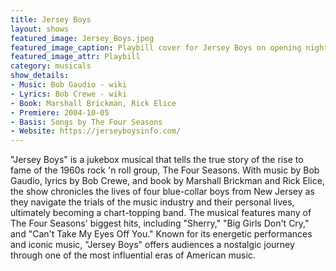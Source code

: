 ```yaml
---
title: Jersey Boys
layout: shows
featured_image: Jersey_Boys.jpeg
featured_image_caption: Playbill cover for Jersey Boys on opening night at the August Wilson Theatre on Broadway (2005)
featured_image_attr: Playbill
category: musicals
show_details: 
- Music: Bob Gaudio - wiki
- Lyrics: Bob Crewe - wiki
- Book: Marshall Brickman, Rick Elice
- Premiere: 2004-10-05
- Basis: Songs by The Four Seasons
- Website: https://jerseyboysinfo.com/
---
```

"Jersey Boys" is a jukebox musical that tells the true story of the rise to fame of the 1960s rock 'n roll group, The Four Seasons. With music by Bob Gaudio, lyrics by Bob Crewe, and book by Marshall Brickman and Rick Elice, the show chronicles the lives of four blue-collar boys from New Jersey as they navigate the trials of the music industry and their personal lives, ultimately becoming a chart-topping band. The musical features many of The Four Seasons' biggest hits, including "Sherry," "Big Girls Don't Cry," and "Can't Take My Eyes Off You." Known for its energetic performances and iconic music, "Jersey Boys" offers audiences a nostalgic journey through one of the most influential eras of American music.